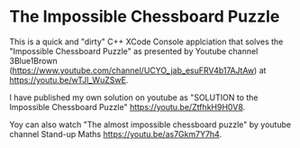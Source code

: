 # The Impossible Chessboard Puzzle

This is a quick and "dirty" C++ XCode Console applciation that solves the "Impossible Chessboard Puzzle" as presented by Youtube channel 3Blue1Brown (https://www.youtube.com/channel/UCYO_jab_esuFRV4b17AJtAw) at https://youtu.be/wTJI_WuZSwE.

I have published my own solution on youtube as "SOLUTION to the Impossible Chessboard Puzzle" https://youtu.be/ZtfhkH9H0V8.

Yoy can also watch "The almost impossible chessboard puzzle" by youtube channel Stand-up Maths https://youtu.be/as7Gkm7Y7h4.
